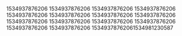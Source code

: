 1534937876206
1534937876206
1534937876206
1534937876206
1534937876206
1534937876206
1534937876206
1534937876206
1534937876206
1534937876206
1534937876206
1534937876206
1534937876206
1534937876206
15349378762061534981230587